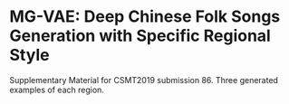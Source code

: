 # MG-VAE: Deep Chinese Folk Songs Generation with Specific Regional Style

Supplementary Material for CSMT2019 submission 86. Three generated examples of each region.
